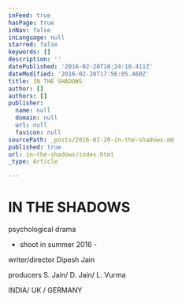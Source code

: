 ```yaml
---
inFeed: true
hasPage: true
inNav: false
inLanguage: null
starred: false
keywords: []
description: ''
datePublished: '2016-02-20T18:24:10.411Z'
dateModified: '2016-02-20T17:56:05.460Z'
title: IN THE SHADOWS
author: []
authors: []
publisher:
  name: null
  domain: null
  url: null
  favicon: null
sourcePath: _posts/2016-02-20-in-the-shadows.md
published: true
url: in-the-shadows/index.html
_type: Article

---
```

# IN THE SHADOWS

psychological drama

- shoot in summer 2016 - 

writer/director Dipesh Jain

producers S. Jain/ D. Jain/ L. Vurma

INDIA/ UK / GERMANY